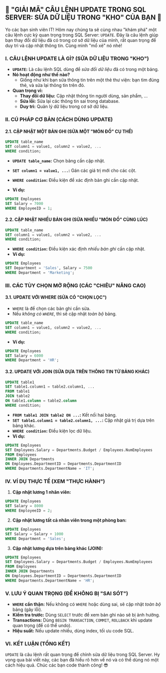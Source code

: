 ## **🚀 "GIẢI MÃ" CÂU LỆNH UPDATE TRONG SQL SERVER: SỬA DỮ LIỆU TRONG "KHO" CỦA BẠN 🚀**

Yo các bạn sinh viên IT! Hôm nay chúng ta sẽ cùng nhau "khám phá" một câu lệnh cực kỳ quan trọng trong SQL Server:
`UPDATE`. Đây là câu lệnh giúp bạn thay đổi dữ liệu đã có trong cơ sở dữ liệu của mình, rất quan trọng để duy trì và cập
nhật thông tin. Cùng mình "mổ xẻ" nó nhé!

### **I. CÂU LỆNH UPDATE LÀ GÌ? (SỬA DỮ LIỆU TRONG "KHO")**

* **`UPDATE`:** Là câu lệnh SQL dùng để *sửa đổi dữ liệu* đã có trong một bảng.
* **Nó hoạt động như thế nào?**
    * Giống như khi bạn sửa thông tin trên một thẻ thư viện: bạn tìm đúng thẻ, và sửa lại thông tin trên đó.
* **Quan trọng vì:**
    * **Thay đổi dữ liệu:** Cập nhật thông tin người dùng, sản phẩm, ...
    * **Sửa lỗi:** Sửa lại các thông tin sai trong database.
    * **Duy trì:** Quản lý dữ liệu trong cơ sở dữ liệu.

### **II. CÚ PHÁP CƠ BẢN (CÁCH DÙNG UPDATE)**

#### **2.1. CẬP NHẬT MỘT BẢN GHI (SỬA MỘT "MÓN ĐỒ" CỤ THỂ)**

```sql
UPDATE table_name
SET column1 = value1, column2 = value2, ...
WHERE condition;
```

* **`UPDATE table_name`:** Chọn bảng cần cập nhật.
* **`SET column1 = value1, ...`:** Gán các giá trị mới cho các cột.
* **`WHERE condition`:** Điều kiện để xác định bản ghi cần cập nhật.

* **Ví dụ:**

```sql
UPDATE Employees
SET Salary = 7000
WHERE EmployeeID = 1;
```

#### **2.2. CẬP NHẬT NHIỀU BẢN GHI (SỬA NHIỀU "MÓN ĐỒ" CÙNG LÚC)**

```sql
UPDATE table_name
SET column1 = value1, column2 = value2, ...
WHERE condition;
```

* **`WHERE condition`:** Điều kiện xác định *nhiều bản ghi* cần cập nhật.
* **Ví dụ:**

```sql
UPDATE Employees
SET Department = 'Sales', Salary = 7500
WHERE Department = 'Marketing';
```

### **III. CÁC TÙY CHỌN MỞ RỘNG (CÁC "CHIÊU" NÂNG CAO)**

#### **3.1. UPDATE VỚI WHERE (SỬA CÓ "CHỌN LỌC")**

* `WHERE` là để chọn các bản ghi cần sửa.
* Nếu *không có `WHERE`*, thì sẽ cập nhật *toàn bộ* bảng.

```sql
UPDATE table_name
SET column1 = value1, column2 = value2, ...
WHERE condition;
```

* **Ví dụ:**

```sql
UPDATE Employees
SET Salary = 6000
WHERE Department = 'HR';
```

#### **3.2. UPDATE VỚI JOIN (SỬA DỰA TRÊN THÔNG TIN TỪ BẢNG KHÁC)**

```sql
UPDATE table1
SET table1.column1 = table2.column1, ...
FROM table1
JOIN table2
ON table1.column = table2.column
WHERE condition;
```

* **`FROM table1 JOIN table2 ON ...`:** Kết nối hai bảng.
* **`SET table1.column1 = table2.column1, ...`:** Cập nhật giá trị dựa trên bảng khác.
* **`WHERE condition`:** Điều kiện lọc dữ liệu.
* **Ví dụ:**

```sql
UPDATE Employees
SET Employees.Salary = Departments.Budget / Employees.NumEmployees
FROM Employees
INNER JOIN Departments
ON Employees.DepartmentID = Departments.DepartmentID
WHERE Departments.DepartmentName = 'IT';
```

### **IV. VÍ DỤ THỰC TẾ (XEM "THỰC HÀNH")**

1. **Cập nhật lương 1 nhân viên:**

```sql
UPDATE Employees
SET Salary = 8000
WHERE EmployeeID = 2;
```

2. **Cập nhật lương tất cả nhân viên trong một phòng ban:**

```sql
UPDATE Employees
SET Salary = Salary + 1000
WHERE Department = 'Sales';
```

3. **Cập nhật lương dựa trên bảng khác (JOIN):**

```sql
UPDATE Employees
SET Employees.Salary = Departments.Budget / Employees.NumEmployees
FROM Employees
INNER JOIN Departments
ON Employees.DepartmentID = Departments.DepartmentID
WHERE Departments.DepartmentName = 'HR';
```

### **V. LƯU Ý QUAN TRỌNG (ĐỂ KHÔNG BỊ "SAI SÓT")**

* **`WHERE` cẩn thận:** Nếu không có `WHERE` hoặc dùng sai, sẽ cập nhật *toàn bộ* bảng (gây lỗi).
* **Kiểm tra trước:** Dùng `SELECT` trước để xem bản ghi nào sẽ bị ảnh hưởng.
* **Transactions:** Dùng `BEGIN TRANSACTION`, `COMMIT`, `ROLLBACK` khi update quan trọng (để có thể undo).
* **Hiệu suất:** Nếu update nhiều, dùng index, tối ưu code SQL.

### **VI. KẾT LUẬN (TỔNG KẾT)**

`UPDATE` là câu lệnh rất quan trọng để chỉnh sửa dữ liệu trong SQL Server. Hy vọng qua bài viết này, các bạn đã hiểu rõ
hơn về nó và có thể dùng nó một cách hiệu quả. Chúc các bạn code thành công! 😎
